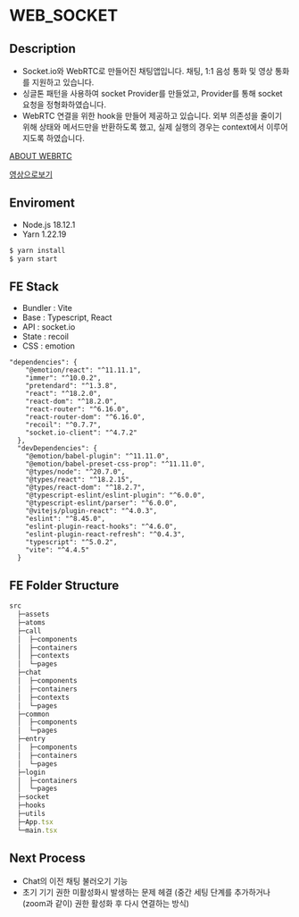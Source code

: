 # WEB_SOCKET

## Description

- Socket.io와 WebRTC로 만들어진 채팅앱입니다. 채팅, 1:1 음성 통화 및 영상 통화를 지원하고 있습니다.
- 싱글톤 패턴을 사용하여 socket Provider를 만들었고, Provider를 통해 socket 요청을 정형화하였습니다.
- WebRTC 연결을 위한 hook을 만들어 제공하고 있습니다. 외부 의존성을 줄이기 위해 상태와 메서드만을 반환하도록 했고, 실제 실행의 경우는 context에서 이루어지도록 하였습니다.

[ABOUT WEBRTC](https://industrious-backbone-3d5.notion.site/WEBRTC-1893b59ff8ef489e9082247ccb92b82e?pvs=4)

[영상으로보기](https://youtu.be/mgTl0C5mP2c)

## Enviroment

- Node.js 18.12.1
- Yarn 1.22.19

```jsx
$ yarn install
$ yarn start
```

## FE Stack

- Bundler : Vite
- Base : Typescript, React
- API : socket.io
- State : recoil
- CSS : emotion

```
"dependencies": {
    "@emotion/react": "^11.11.1",
    "immer": "^10.0.2",
    "pretendard": "^1.3.8",
    "react": "^18.2.0",
    "react-dom": "^18.2.0",
    "react-router": "^6.16.0",
    "react-router-dom": "^6.16.0",
    "recoil": "^0.7.7",
    "socket.io-client": "^4.7.2"
  },
  "devDependencies": {
    "@emotion/babel-plugin": "^11.11.0",
    "@emotion/babel-preset-css-prop": "^11.11.0",
    "@types/node": "^20.7.0",
    "@types/react": "^18.2.15",
    "@types/react-dom": "^18.2.7",
    "@typescript-eslint/eslint-plugin": "^6.0.0",
    "@typescript-eslint/parser": "^6.0.0",
    "@vitejs/plugin-react": "^4.0.3",
    "eslint": "^8.45.0",
    "eslint-plugin-react-hooks": "^4.6.0",
    "eslint-plugin-react-refresh": "^0.4.3",
    "typescript": "^5.0.2",
    "vite": "^4.4.5"
  }
```

## FE Folder Structure

```jsx
src
  ├─assets
  ├─atoms
  ├─call
  │  ├─components
  │  ├─containers
  │  ├─contexts
  │  └─pages
  ├─chat
  │  ├─components
  │  ├─containers
  │  ├─contexts
  │  └─pages
  ├─common
  │  ├─components
  │  └─pages
  ├─entry
  │  ├─components
  │  ├─containers
  │  └─pages
  ├─login
  │  ├─containers
  │  └─pages
  ├─socket
  ├─hooks
  ├─utils
  ├─App.tsx
  └─main.tsx
```

## Next Process

- Chat의 이전 채팅 불러오기 기능
- 초기 기기 권한 미활성화시 발생하는 문제 헤결 (중간 세팅 단계를 추가하거나(zoom과 같이) 권한 활성화 후 다시 연결하는 방식)
